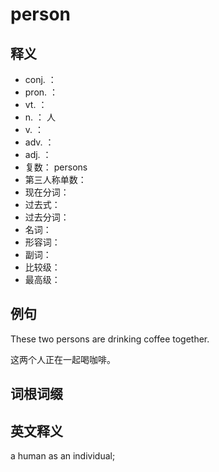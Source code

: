 # person

## 释义

- conj. ：   
- pron. ：  
- vt. ：   
- n. ： 人
- v. ： 
- adv. ：  
- adj. ： 
- 复数：  persons
- 第三人称单数：  
- 现在分词：  
- 过去式：  
- 过去分词：  
- 名词：  
- 形容词： 
- 副词：  
- 比较级：  
- 最高级：  



## 例句

These two persons are drinking coffee together.

这两个人正在一起喝咖啡。


## 词根词缀




## 英文释义

a human as an individual;

